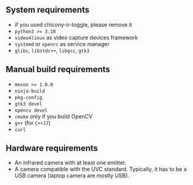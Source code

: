 ## System requirements
* if you used chicony-ir-toggle, please remove it
* `python3 >= 3.10`
* `video4linux` as video capture devices framework
* `systemd` or `openrc` as service manager
* `glibc`, `libstdc++`, `libgcc`, `gtk3`

## Manual build requirements
* `meson >= 1.0.0`
* `ninja-build`
* `pkg-config`
* `gtk3 devel`
* `opencv devel`
* `cmake` only if you build OpenCV
* `g++` (for `C++17`)
* `curl`

## Hardware requirements
* An infrared camera with at least one emitter.
* A camera compatible with the UVC standard. Typically, it has to be a USB camera (laptop camera are mostly USB).